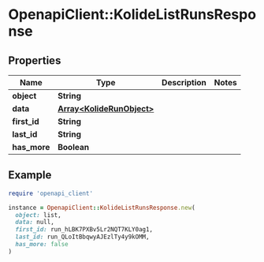 # OpenapiClient::KolideListRunsResponse

## Properties

| Name | Type | Description | Notes |
| ---- | ---- | ----------- | ----- |
| **object** | **String** |  |  |
| **data** | [**Array&lt;KolideRunObject&gt;**](KolideRunObject.md) |  |  |
| **first_id** | **String** |  |  |
| **last_id** | **String** |  |  |
| **has_more** | **Boolean** |  |  |

## Example

```ruby
require 'openapi_client'

instance = OpenapiClient::KolideListRunsResponse.new(
  object: list,
  data: null,
  first_id: run_hLBK7PXBv5Lr2NQT7KLY0ag1,
  last_id: run_QLoItBbqwyAJEzlTy4y9kOMM,
  has_more: false
)
```

